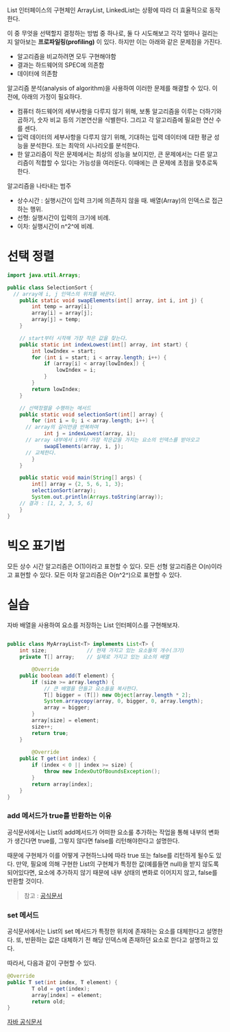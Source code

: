 List 인터페이스의 구현체인 ArrayList, LinkedList는 상황에 따라 더 효율적으로 동작한다.

이 중 무엇을 선택할지 결정하는 방법 중 하나로, 둘 다 시도해보고 각각 얼마나 걸리는지 알아보는 **프로파일링(profiling)** 이 있다. 하지만 이는 아래와 같은 문제점을 가진다.

- 알고리즘을 비교하려면 모두 구현해야함
- 결과는 하드웨어의 SPEC에 의존함
- 데이터에 의존함

알고리즘 분석(analysis of algorithm)을 사용하여 이러한 문제를 해결할 수 있다. 이 전에, 아래의 가정이 필요하다.

- 컴퓨터 하드웨어의 세부사항을 다루지 않기 위해, 보통 알고리즘을 이루는 더하기와 곱하기, 숫자 비교 등의 기본연산을 식별한다. 그리고 각 알고리즘에 필요한 연산 수를 센다.
- 입력 데이터의 세부사항을 다루지 않기 위해, 기대하는 입력 데이터에 대한 평균 성능을 분석한다. 또는 최악의 시나리오를 분석한다.
- 한 알고리즘이 작은 문제에서는 최상의 성능을 보이지만, 큰 문제에서는 다른 알고리즘이 적합할 수 있다는 가능성을 여러둔다. 이때에는 큰 문제에 초점을 맞추로독 한다.

알고리즘을 나타내는 범주
- 상수시간 : 실행시간이 입력 크기에 의존하지 않을 때. 배열(Array)의 인덱스로 접근하는 행위.
- 선형: 실행시간이 입력의 크기에 비례. 
- 이차: 실행시간이 n^2^에 비례.

# 선택 정렬

```java
import java.util.Arrays;

public class SelectionSort {
  // array에 i, j 인덱스의 위치를 바꾼다.
	public static void swapElements(int[] array, int i, int j) {
		int temp = array[i];
		array[i] = array[j];
		array[j] = temp;
	}

	// start부터 시작해 가장 작은 값을 찾는다.
	public static int indexLowest(int[] array, int start) {
		int lowIndex = start;
		for (int i = start; i < array.length; i++) {
			if (array[i] < array[lowIndex]) {
				lowIndex = i;
			}
		}
		return lowIndex;
	}

	// 선택정렬을 수행하는 메서드
	public static void selectionSort(int[] array) {
		for (int i = 0; i < array.length; i++) { 
      // array의 길이만큼 반복하며
			int j = indexLowest(array, i); 
      // array 내부에서 i부터 가장 작은값을 가지는 요소의 인덱스를 받아오고
			swapElements(array, i, j); 
      // 교체한다.
		}
	}

	public static void main(String[] args) {
		int[] array = {2, 5, 6, 1, 3};
		selectionSort(array);
		System.out.println(Arrays.toString(array));
    // 결과 : [1, 2, 3, 5, 6]
	}
}
```

# 빅오 표기법

모든 상수 시간 알고리즘은 O(1)이라고 표현할 수 있다.
모든 선형 알고리즘은 O(n)이라고 표현할 수 있다.
모든 이차 알고리즘은 O(n^2^)으로 표현할 수 있다.

# 실습

자바 배열을 사용하여 요소를 저장하는 List 인터페이스를 구현해보자.

```java

public class MyArrayList<T> implements List<T> {
    int size;             // 현재 가지고 있는 요소들의 개수(크기)
    private T[] array;    // 실제로 가지고 있는 요소의 배열

		@Override
    public boolean add(T element) {
        if (size >= array.length) {
            // 큰 배열을 만들고 요소들을 복사한다.
            T[] bigger = (T[]) new Object[array.length * 2];
            System.arraycopy(array, 0, bigger, 0, array.length);
            array = bigger;
        }
        array[size] = element;
        size++;
        return true;
    }
		
		@Override
    public T get(int index) {
        if (index < 0 || index >= size) {
            throw new IndexOutOfBoundsException();
        }
        return array[index];
    }
}
```

### add 메서드가 true를 반환하는 이유
공식문서에서는 List의 add메서드가 어떠한 요소룰 추가하는 작업을 통해 내부의 변화가 생긴다면 true를, 그렇지 않다면 false를 리턴해야한다고 설명한다.

때문에 구현체가 이를 어떻게 구현하느냐에 따라 true 또는 false를 리턴하게 될수도 있다. 만약, 필요에 의해 구현한 List의 구현체가 특정한 값(예를들면 null)을 받지 않도록 되어있다면, 요소에 추가하지 않기 때문에 내부 상태의 변화로 이어지지 않고, false를 반환할 것이다.

> 참고 : [공식문서](https://docs.oracle.com/javase/8/docs/api/java/util/Collection.html#add-java.lang.Object-)

### set 메서드
공식문서에서는 List의 set 메서드가 특정한 위치에 존재하는 요소를 대체한다고 설명한다. 또, 반환하는 값은 대체하기 전 해당 인덱스에 존재하던 요소로 한다고 설명하고 있다.

따라서, 다음과 같이 구현할 수 있다.
```java
@Override
public T set(int index, T element) {
		T old = get(index);
		array[index] = element;
		return old;
}
```

[자바 공식문서](https://docs.oracle.com/javase/8/docs/api/java/util/List.html#set-int-java.lang.Object-)

